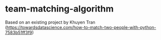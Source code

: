 # team-matching-algorithm
Based on an existing project by Khuyen Tran (https://towardsdatascience.com/how-to-match-two-people-with-python-7583b51ff3f9)

